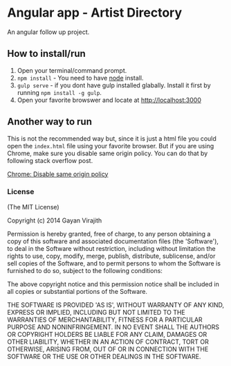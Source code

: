 # Angular app - Artist Directory

An angular follow up project. 

## How to install/run 

1. Open your terminal/command prompt.
2. `npm install` - You need to have [node](http://nodejs.org/) install.
3. `gulp serve` - if you dont have gulp installed glabally. Install it first by
running `npm install -g gulp`. 
4. Open your favorite browswer and locate at 
[http://localhost:3000](http://localhost:3000) 

## Another way to run 

This is not the recommended way but, since it is just a html file you could open 
the `index.html` file using your favorite browser. But if you are using Chrome, 
make sure you disable same origin policy. You can do that by following 
stack overflow post.

[Chrome: Disable same origin policy](http://stackoverflow.com/questions/3102819/disable-same-origin-policy-in-chrome)

### License

(The MIT License)

Copyright (c) 2014 Gayan Virajith

Permission is hereby granted, free of charge, to any person obtaining a copy of this software and associated documentation files (the 'Software'), to deal in the Software without restriction, including without limitation the rights to use, copy, modify, merge, publish, distribute, sublicense, and/or sell copies of the Software, and to permit persons to whom the Software is furnished to do so, subject to the following conditions:

The above copyright notice and this permission notice shall be included in all copies or substantial portions of the Software.

THE SOFTWARE IS PROVIDED 'AS IS', WITHOUT WARRANTY OF ANY KIND, EXPRESS OR IMPLIED, INCLUDING BUT NOT LIMITED TO THE WARRANTIES OF MERCHANTABILITY, FITNESS FOR A PARTICULAR PURPOSE AND NONINFRINGEMENT. IN NO EVENT SHALL THE AUTHORS OR COPYRIGHT HOLDERS BE LIABLE FOR ANY CLAIM, DAMAGES OR OTHER LIABILITY, WHETHER IN AN ACTION OF CONTRACT, TORT OR OTHERWISE, ARISING FROM, OUT OF OR IN CONNECTION WITH THE SOFTWARE OR THE USE OR OTHER DEALINGS IN THE SOFTWARE.